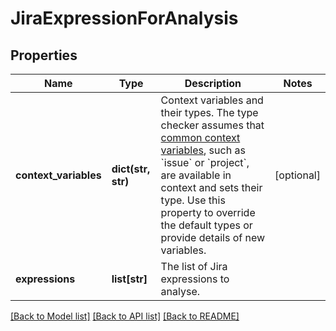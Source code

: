 # JiraExpressionForAnalysis

## Properties
Name | Type | Description | Notes
------------ | ------------- | ------------- | -------------
**context_variables** | **dict(str, str)** | Context variables and their types. The type checker assumes that [common context variables](https://developer.atlassian.com/cloud/jira/platform/jira-expressions/#context-variables), such as &#x60;issue&#x60; or &#x60;project&#x60;, are available in context and sets their type. Use this property to override the default types or provide details of new variables. | [optional] 
**expressions** | **list[str]** | The list of Jira expressions to analyse. | 

[[Back to Model list]](../README.md#documentation-for-models) [[Back to API list]](../README.md#documentation-for-api-endpoints) [[Back to README]](../README.md)

